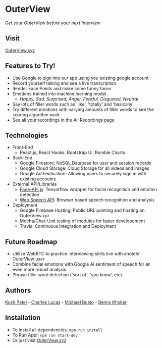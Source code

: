 # OuterView

_Get your OuterView before your next Interview_

## Visit

[OuterView.xyz](https://www.outerview.xyz/)

## Features to Try!

- Use Google to sign into our app using you existing google account
- Record yourself talking and see a live transcription
- Render Face Points and make some funny faces
- Emotions trained into machine learning model
  - _Happy, Sad, Surprised, Anger, Fearful, Disgusted, Neutral_
- Say lots of filler words such as 'like', 'totally' and 'basically'
- Try different emotions with varying amounts of filler words to see the scoring algorithm work
- See all your recordings in the All Recordings page

## Technologies

- Front-End
  - React.js, React Hooks, Bootstrap UI, Rumble Charts
- Back-End
  - Google Firestore: NoSQL Database for user and session records
  - Google Cloud Storage: Cloud Storage for all videos and images
  - Google Authentication: Allowing users to securely sign in with existing accoutns
- External API/Libraries
  - [Face-API.js](https://github.com/justadudewhohacks/face-api.js/): Tensorflow wrapper for facial recognition and emotion detection
  - [Web Speech API](https://developer.mozilla.org/en-US/docs/Web/API/Web_Speech_API/Using_the_Web_Speech_API): Browser based speech recognition and analysis
- Deployment
  - Google Firebase Hosting: Public URL pointing and hosting on OuterView.xyz
  - Mocha/Chai: Unit testing of modules for faster developement
  - Travis: Continuous Integration and Deployment

## Future Roadmap

- Utilize WebRTC to practice interviewing skills live with anotehr OuterVIew user
- Combine facial emotions with Google AI sentiment of speech for an even more robust analysis
- Phrase filler word detection ('sort of', 'you know', etc)

## Authors

[Kush Patel](https://www.linkedin.com/in/kushpatel21/) - [Charles Lucas](https://www.linkedin.com/in/charleslucas1/) - [Michael Busto](https://www.linkedin.com/in/michael-busto/) - [Benny Khoker](https://www.linkedin.com/in/benny-khoker/)

## Installation

- To install all dependencies: `npm run install`
- To Run App!: `npm run start-dev`
- Or just visit [OuterView.xyz](https://www.outerview.xyz/)
